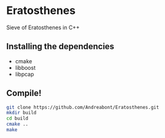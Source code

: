 # Eratosthenes
Sieve of Eratosthenes in C++

Installing the dependencies
---------------------------
- cmake
- libboost
- libpcap

Compile!
--------
```sh
git clone https://github.com/Andreabont/Eratosthenes.git
mkdir build
cd build
cmake ..
make
```
